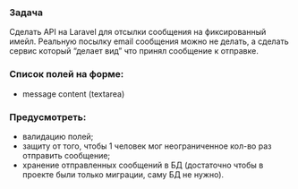 ### Задача
Cделать API на Laravel для отсылки сообщения на фиксированный имейл. Реальную посылку email сообщения можно не делать, а сделать сервис который “делает вид” что принял сообщение к отправке.

### Список полей на форме:
* message content (textarea)

### Предусмотреть:
* валидацию полей;
* защиту от того, чтобы 1 человек мог неограниченное кол-во раз отправить сообщение;
* хранение отправленных сообщений в БД (достаточно чтобы в проекте были только миграции, саму БД не нужно).
